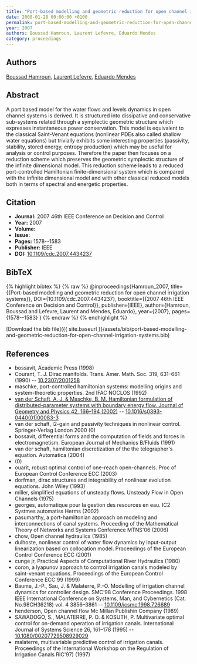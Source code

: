 ```yaml
---
title: "Port-based modelling and geometric reduction for open channel irrigation systems"
date: 2008-01-28 00:00:00 +0100
permalink: port-based-modelling-and-geometric-reduction-for-open-channel-irrigation-systems
year: 2007
authors: Boussad Hamroun, Laurent Lefevre, Eduardo Mendes
category: proceedings
---
```

 
## Authors
[Boussad Hamroun](authors/boussad-hamroun), [Laurent Lefevre](authors/laurent-lefevre), [Eduardo Mendes](authors/eduardo-mendes)
 
## Abstract
A port based model for the water flows and levels dynamics in open channel systems is derived. It is structured into dissipative and conservative sub-systems related through a symplectic geometric structure which expresses instantaneous power conservation. This model is equivalent to the classical Saint-Venant equations (nonlinear PDEs also called shallow water equations) but trivially exhibits some interesting properties (passivity, stability, stored energy, entropy production) which may be useful for analysis or control purposes. Therefore the paper then focuses on a reduction scheme which preserves the geometric symplectic structure of the infinite dimensional model. This reduction scheme leads to a reduced port-controlled Hamiltonian finite-dimensional system which is compared with the infinite dimensional model and with other classical reduced models both in terms of spectral and energetic properties.
 
## Citation
- **Journal:** 2007 46th IEEE Conference on Decision and Control
- **Year:** 2007
- **Volume:** 
- **Issue:** 
- **Pages:** 1578--1583
- **Publisher:** IEEE
- **DOI:** [10.1109/cdc.2007.4434237](https://doi.org/10.1109/cdc.2007.4434237)
 
## BibTeX
{% highlight bibtex %}
{% raw %}
@inproceedings{Hamroun_2007,
  title={{Port-based modelling and geometric reduction for open channel irrigation systems}},
  DOI={10.1109/cdc.2007.4434237},
  booktitle={{2007 46th IEEE Conference on Decision and Control}},
  publisher={IEEE},
  author={Hamroun, Boussad and Lefevre, Laurent and Mendes, Eduardo},
  year={2007},
  pages={1578--1583}
}
{% endraw %}
{% endhighlight %}
 
[Download the bib file]({{ site.baseurl }}/assets/bib/port-based-modelling-and-geometric-reduction-for-open-channel-irrigation-systems.bib)
 
## References
- bossavit, Academic Press (1998)
- Courant, T. J. Dirac manifolds. Trans. Amer. Math. Soc. 319, 631–661 (1990) -- [10.2307/2001258](https://doi.org/10.2307/2001258)
- maschke, port-controlled hamiltonian systems: modelling origins and system-theoretic properties. 2nd IFAC NOCLOS (1992)
- [van der Schaft, A. J. & Maschke, B. M. Hamiltonian formulation of distributed-parameter systems with boundary energy flow. Journal of Geometry and Physics 42, 166–194 (2002)](hamiltonian-formulation-of-distributed-parameter-systems-with-boundary-energy-flow) -- [10.1016/s0393-0440(01)00083-3](https://doi.org/10.1016/s0393-0440(01)00083-3)
- van der schaft, l2-gain and passivity techniques in nonlinear control. Springer-Verlag London 2000 (0)
- bossavit, differential forms and the computation of fields and forces in electromagnetism. European Journal of Mechanics B/Fluids (1991)
- van der schaft, hamiltonian discretization of the the telegrapher's equation. Automatica (2004)
- (0)
- ouarit, robust optimal control of one-reach open-channels. Proc of European Control Conference ECC (2003)
- dorfman, dirac structures and integrability of nonlinear evolution equations. John Wiley (1993)
- miller, simplified equations of unsteady flows. Unsteady Flow in Open Channels (1975)
- georges, automatique pour la gestion des resources en eau. IC2 Systmes automatiss Herms (2002)
- pasumarthy, a port-hamiltonian approach on modeling and interconnections of canal systems. Proceeding of the Mathematical Theory of Networks and Systems Conference MTNS'06 (2006)
- chow, Open channel hydraulics (1985)
- dulhoste, nonlinear control of water flow dynamics by input-output linearization based on collocation model. Proceedings of the European Control Conference ECC (2001)
- cunge jr, Practical Aspects of Computational River Hydraulics (1980)
- coron, a lyapunov approach to control irrigation canals modeled by saint-venant equations. Proceedings of the European Control Conference ECC'99 (1999)
- Baume, J.-P., Sau, J. & Malaterre, P.-O. Modelling of irrigation channel dynamics for controller design. SMC’98 Conference Proceedings. 1998 IEEE International Conference on Systems, Man, and Cybernetics (Cat. No.98CH36218) vol. 4 3856–3861 -- [10.1109/icsmc.1998.726689](https://doi.org/10.1109/icsmc.1998.726689)
- henderson, Open channel flow Mc Millan Publishin Company (1989)
- SAWADOGO, S., MALATERRE, P. O. & KOSUTH, P. Multivariate optimal control for on-demand operation of irrigation canals. International Journal of Systems Science 26, 161–178 (1995) -- [10.1080/00207729508929029](https://doi.org/10.1080/00207729508929029)
- malaterre, multivariable predictive control of irrigation canals. Proceedings of the International Workshop on the Regulation of Irrigation Canals RIC'97) (1997)

